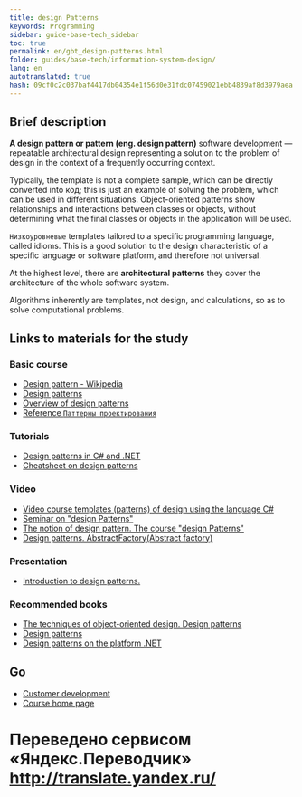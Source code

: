 ```yaml
--- 
title: design Patterns 
keywords: Programming 
sidebar: guide-base-tech_sidebar 
toc: true 
permalink: en/gbt_design-patterns.html 
folder: guides/base-tech/information-system-design/ 
lang: en 
autotranslated: true 
hash: 09cf0c2c037baf4417db04354e1f56d0e31fdc07459021ebb4839af8d3979aea 
--- 
```


## Brief description 

**A design pattern or pattern (eng. design pattern)** software development — repeatable architectural design representing a solution to the problem of design in the context of a frequently occurring context. 

Typically, the template is not a complete sample, which can be directly converted into код; this is just an example of solving the problem, which can be used in different situations. Object-oriented patterns show relationships and interactions between classes or objects, without determining what the final classes or objects in the application will be used. 

`Низкоуровневые` templates tailored to a specific programming language, called idioms. This is a good solution to the design characteristic of a specific language or software platform, and therefore not universal. 

At the highest level, there are **architectural patterns** they cover the architecture of the whole software system. 

Algorithms inherently are templates, not design, and calculations, so as to solve computational problems. 
## Links to materials for the study 

### Basic course 

* [Design pattern - Wikipedia](https://ru.wikipedia.org/wiki/Шаблон_проектирования) 
* [Design patterns](https://refactoring.guru/ru/design-patterns) 
* [Overview of design patterns](http://citforum.ru/SE/project/pattern/index.shtml) 
* [Reference `Паттерны проектирования`](http://design-pattern.ru/) 

### Tutorials 

* [Design patterns in C# and .NET](https://metanit.com/sharp/patterns/) 
* [Cheatsheet on design patterns](https://habrahabr.ru/post/210288/) 

### Video 

* [Video course templates (patterns) of design using the language C#](https://www.youtube.com/playlist?list=PLtjuvkyFrt5Wjd-973N117XS7xuuoD6XM) 
* [Seminar on "design Patterns"](https://www.youtube.com/watch?v=ikD9OBQtpAk) 
* [The notion of design pattern. The course "design Patterns"](https://www.youtube.com/watch?v=gBRk8v4FJqY) 
* [Design patterns. AbstractFactory(Abstract factory)](https://www.youtube.com/watch?v=l9cfSg6gVe8&t=12s) 

### Presentation 

* [Introduction to design patterns.](http://ppt-online.org/34856) 

### Recommended books 

* [The techniques of object-oriented design. Design patterns](http://www.ozon.ru/context/detail/id/2457392/) 
* [Design patterns](http://www.ozon.ru/context/detail/id/31079082/) 
* [Design patterns on the platform .NET](http://www.ozon.ru/context/detail/id/33497715/) 

## Go 

* [Customer development](gbt_frontend.html) 
* [Course home page](gbt_landing-page.html) 



 # Переведено сервисом «Яндекс.Переводчик» http://translate.yandex.ru/